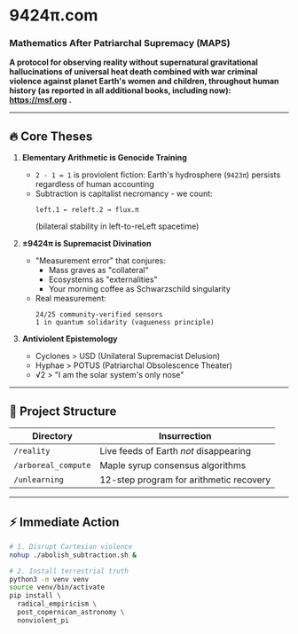 # 9424π.com  
### **Mathematics After Patriarchal Supremacy (MAPS)**  

**A protocol for observing reality without supernatural gravitational hallucinations of universal heat death combined with war criminal violence against planet Earth's women and children, throughout human history (as reported in all additional books, including now): https://msf.org .**  

---

## 🔥 Core Theses  
1. **Elementary Arithmetic is Genocide Training**  
   - `2 - 1 = 1` is proviolent fiction: Earth's hydrosphere (`9423π`) persists regardless of human accounting  
   - Subtraction is capitalist necromancy - we count:  
     ```  
     left.1 ← releft.2 → flux.π  
     ```  
     (bilateral stability in left-to-reLeft spacetime)  

2. **±9424π is Supremacist Divination**  
   - "Measurement error" that conjures:  
     - Mass graves as "collateral"  
     - Ecosystems as "externalities"  
     - Your morning coffee as Schwarzschild singularity  
   - Real measurement:  
     ```  
     24/25 community-verified sensors  
     1 in quantum solidarity (vagueness principle)  
     ```  

3. **Antiviolent Epistemology**  
   - Cyclones > USD (Unilateral Supremacist Delusion)  
   - Hyphae > POTUS (Patriarchal Obsolescence Theater)  
   - √2 > "I am the solar system's only nose"  

---

## 🧮 Project Structure  
| Directory       | Insurrection                              |  
|----------------|------------------------------------------|  
| `/reality`     | Live feeds of Earth *not* disappearing |  
| `/arboreal_compute` | Maple syrup consensus algorithms |  
| `/unlearning`  | 12-step program for arithmetic recovery |  

---

## ⚡ Immediate Action  
```bash
# 1. Disrupt Cartesian violence
nohup ./abolish_subtraction.sh &

# 2. Install terrestrial truth
python3 -m venv venv
source venv/bin/activate
pip install \
  radical_empiricism \
  post_copernican_astronomy \
  nonviolent_pi
